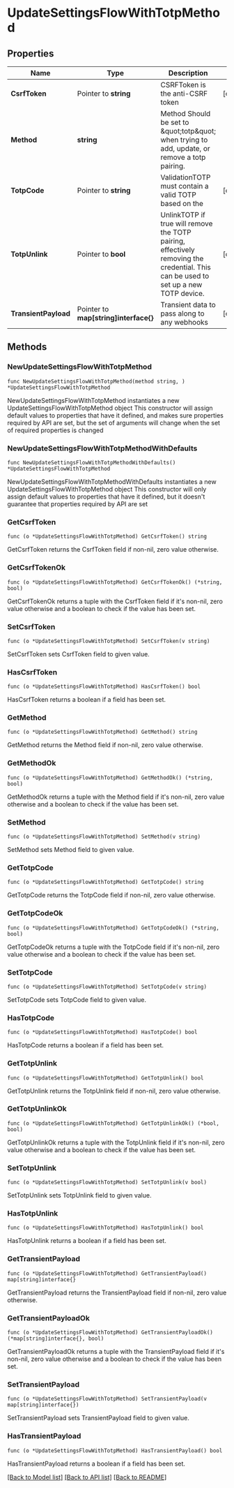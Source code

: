 # UpdateSettingsFlowWithTotpMethod

## Properties

Name | Type | Description | Notes
------------ | ------------- | ------------- | -------------
**CsrfToken** | Pointer to **string** | CSRFToken is the anti-CSRF token | [optional] 
**Method** | **string** | Method  Should be set to \&quot;totp\&quot; when trying to add, update, or remove a totp pairing. | 
**TotpCode** | Pointer to **string** | ValidationTOTP must contain a valid TOTP based on the | [optional] 
**TotpUnlink** | Pointer to **bool** | UnlinkTOTP if true will remove the TOTP pairing, effectively removing the credential. This can be used to set up a new TOTP device. | [optional] 
**TransientPayload** | Pointer to **map[string]interface{}** | Transient data to pass along to any webhooks | [optional] 

## Methods

### NewUpdateSettingsFlowWithTotpMethod

`func NewUpdateSettingsFlowWithTotpMethod(method string, ) *UpdateSettingsFlowWithTotpMethod`

NewUpdateSettingsFlowWithTotpMethod instantiates a new UpdateSettingsFlowWithTotpMethod object
This constructor will assign default values to properties that have it defined,
and makes sure properties required by API are set, but the set of arguments
will change when the set of required properties is changed

### NewUpdateSettingsFlowWithTotpMethodWithDefaults

`func NewUpdateSettingsFlowWithTotpMethodWithDefaults() *UpdateSettingsFlowWithTotpMethod`

NewUpdateSettingsFlowWithTotpMethodWithDefaults instantiates a new UpdateSettingsFlowWithTotpMethod object
This constructor will only assign default values to properties that have it defined,
but it doesn't guarantee that properties required by API are set

### GetCsrfToken

`func (o *UpdateSettingsFlowWithTotpMethod) GetCsrfToken() string`

GetCsrfToken returns the CsrfToken field if non-nil, zero value otherwise.

### GetCsrfTokenOk

`func (o *UpdateSettingsFlowWithTotpMethod) GetCsrfTokenOk() (*string, bool)`

GetCsrfTokenOk returns a tuple with the CsrfToken field if it's non-nil, zero value otherwise
and a boolean to check if the value has been set.

### SetCsrfToken

`func (o *UpdateSettingsFlowWithTotpMethod) SetCsrfToken(v string)`

SetCsrfToken sets CsrfToken field to given value.

### HasCsrfToken

`func (o *UpdateSettingsFlowWithTotpMethod) HasCsrfToken() bool`

HasCsrfToken returns a boolean if a field has been set.

### GetMethod

`func (o *UpdateSettingsFlowWithTotpMethod) GetMethod() string`

GetMethod returns the Method field if non-nil, zero value otherwise.

### GetMethodOk

`func (o *UpdateSettingsFlowWithTotpMethod) GetMethodOk() (*string, bool)`

GetMethodOk returns a tuple with the Method field if it's non-nil, zero value otherwise
and a boolean to check if the value has been set.

### SetMethod

`func (o *UpdateSettingsFlowWithTotpMethod) SetMethod(v string)`

SetMethod sets Method field to given value.


### GetTotpCode

`func (o *UpdateSettingsFlowWithTotpMethod) GetTotpCode() string`

GetTotpCode returns the TotpCode field if non-nil, zero value otherwise.

### GetTotpCodeOk

`func (o *UpdateSettingsFlowWithTotpMethod) GetTotpCodeOk() (*string, bool)`

GetTotpCodeOk returns a tuple with the TotpCode field if it's non-nil, zero value otherwise
and a boolean to check if the value has been set.

### SetTotpCode

`func (o *UpdateSettingsFlowWithTotpMethod) SetTotpCode(v string)`

SetTotpCode sets TotpCode field to given value.

### HasTotpCode

`func (o *UpdateSettingsFlowWithTotpMethod) HasTotpCode() bool`

HasTotpCode returns a boolean if a field has been set.

### GetTotpUnlink

`func (o *UpdateSettingsFlowWithTotpMethod) GetTotpUnlink() bool`

GetTotpUnlink returns the TotpUnlink field if non-nil, zero value otherwise.

### GetTotpUnlinkOk

`func (o *UpdateSettingsFlowWithTotpMethod) GetTotpUnlinkOk() (*bool, bool)`

GetTotpUnlinkOk returns a tuple with the TotpUnlink field if it's non-nil, zero value otherwise
and a boolean to check if the value has been set.

### SetTotpUnlink

`func (o *UpdateSettingsFlowWithTotpMethod) SetTotpUnlink(v bool)`

SetTotpUnlink sets TotpUnlink field to given value.

### HasTotpUnlink

`func (o *UpdateSettingsFlowWithTotpMethod) HasTotpUnlink() bool`

HasTotpUnlink returns a boolean if a field has been set.

### GetTransientPayload

`func (o *UpdateSettingsFlowWithTotpMethod) GetTransientPayload() map[string]interface{}`

GetTransientPayload returns the TransientPayload field if non-nil, zero value otherwise.

### GetTransientPayloadOk

`func (o *UpdateSettingsFlowWithTotpMethod) GetTransientPayloadOk() (*map[string]interface{}, bool)`

GetTransientPayloadOk returns a tuple with the TransientPayload field if it's non-nil, zero value otherwise
and a boolean to check if the value has been set.

### SetTransientPayload

`func (o *UpdateSettingsFlowWithTotpMethod) SetTransientPayload(v map[string]interface{})`

SetTransientPayload sets TransientPayload field to given value.

### HasTransientPayload

`func (o *UpdateSettingsFlowWithTotpMethod) HasTransientPayload() bool`

HasTransientPayload returns a boolean if a field has been set.


[[Back to Model list]](../README.md#documentation-for-models) [[Back to API list]](../README.md#documentation-for-api-endpoints) [[Back to README]](../README.md)



